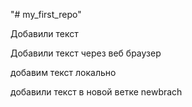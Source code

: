 "# my_first_repo" 

Добавили текст

Добавили текст через веб браузер

добавим текст локально

добавили текст в новой ветке newbrach